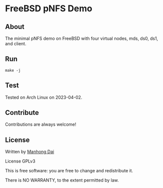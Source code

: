# FreeBSD pNFS Demo 

## About

The minimal pNFS demo on FreeBSD with four virtual nodes, mds, ds0, ds1, and client. 

## Run
```
make -j
```

## Test
Tested on Arch Linux on 2023-04-02.

## Contribute

Contributions are always welcome!

## License

Written by [Manhong Dai](mailto:manhongdai@gmail.com)

License GPLv3

This is free software: you are free to change and redistribute it.

There is NO WARRANTY, to the extent permitted by law.
